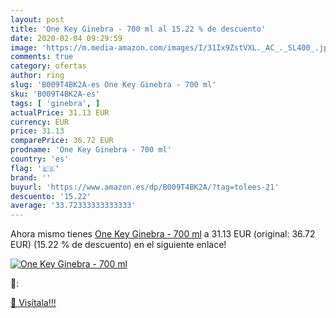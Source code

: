 ```yaml
---
layout: post
title: 'One Key Ginebra - 700 ml al 15.22 % de descuento'
date: 2020-02-04 09:29:59
image: 'https://m.media-amazon.com/images/I/31Ix9ZstVXL._AC_._SL400_.jpg'
comments: true
category: ofertas
author: ring
slug: 'B009T4BK2A-es One Key Ginebra - 700 ml'
sku: 'B009T4BK2A-es'
tags: [ 'ginebra', ]
actualPrice: 31.13 EUR
currency: EUR
price: 31.13
comparePrice: 36.72 EUR
prodname: 'One Key Ginebra - 700 ml'
country: 'es'
flag: '🇪🇸'
brand: ''
buyurl: 'https://www.amazon.es/dp/B009T4BK2A/?tag=tolees-21'
descuento: '15.22'
average: '33.72333333333333'
---
```


Ahora mismo tienes [One Key Ginebra - 700 ml](https://www.amazon.es/dp/B009T4BK2A/?tag=tolees-21) a 31.13 EUR (original: 36.72 EUR) (15.22 %  de descuento) en el siguiente enlace!

[![One Key Ginebra - 700 ml](https://m.media-amazon.com/images/I/31Ix9ZstVXL._AC_._SL400_.jpg)](https://www.amazon.es/dp/B009T4BK2A/?tag=tolees-21)

🔎:


[🛒 Visítala!!!](https://www.amazon.es/dp/B009T4BK2A/?tag=tolees-21)
